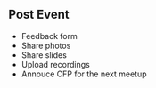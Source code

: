 ## Post Event

- Feedback form
- Share photos
- Share slides 
- Upload recordings
- Annouce CFP for the next meetup